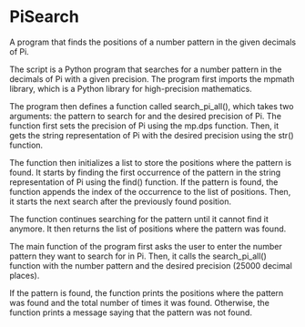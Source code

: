 # PiSearch
A program that finds the positions of a number pattern in the given decimals of Pi.

The script is a Python program that searches for a number pattern in the decimals of Pi with a given precision. The program first imports the mpmath library, which is a Python library for high-precision mathematics.

The program then defines a function called search_pi_all(), which takes two arguments: the pattern to search for and the desired precision of Pi. The function first sets the precision of Pi using the mp.dps function. Then, it gets the string representation of Pi with the desired precision using the str() function.

The function then initializes a list to store the positions where the pattern is found. It starts by finding the first occurrence of the pattern in the string representation of Pi using the find() function. If the pattern is found, the function appends the index of the occurrence to the list of positions. Then, it starts the next search after the previously found position.

The function continues searching for the pattern until it cannot find it anymore. It then returns the list of positions where the pattern was found.

The main function of the program first asks the user to enter the number pattern they want to search for in Pi. Then, it calls the search_pi_all() function with the number pattern and the desired precision (25000 decimal places).

If the pattern is found, the function prints the positions where the pattern was found and the total number of times it was found. Otherwise, the function prints a message saying that the pattern was not found.
